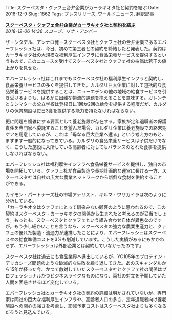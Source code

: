 Title: スクーベスタ・クァフェ合弁企業がカーラキオタ社と契約を結ぶ
Date: 2018-12-9
Slug: 1862
Tags: プレスリリース, ワールドニュース, 翻訳記事

<p class="lead"><strong><a href="https://community.eveonline.com/news/news-channels/world-news/suvee-quafe-joint-venture-secures-outside-contract-with-kaalakiota/">スクーベスタ・クァフェ合弁企業がカーラキオタ社と契約を結ぶ</a></strong><br/>
<em>2018-12-06 14:36 スコープ、リナ・アンバー</em></p>
<p>ザ・シタデル、アンナロ発－スクーベスタ社とクァフェ社の合弁企業であるエバーフレッシュ社は、今日、初めて第三者との契約を締結したと発表した。契約はカーラキオタ社の大規模な福利厚生インフラに食品栄養サービスを提供するというもので、このニュースを受けてスクーベスタ社とクァフェ社の株価は若干の値上がりを見せた。</p>
<p>エバーフレッシュ社はこれまでもスクーベスタ社の福利厚生インフラと契約し、食品栄養サービスの多くを提供してきた。カルダリ巨大企業に対して包括的な食品栄養サービスを提供することは、ニューエデンの他の地域の給食サービスを引き受けるよりも、はるかに困難な物流的課題を抱えることを意味する。ガレンテとミンマターの公立学校は登校日に1回か2回の給食を提供する程度だが、カルダリの保育施設は毎日3食を提供する能力を持たなければならない。</p>
<p>更に問題を複雑にする要素として養老施設が存在する。家族が定年退職者の保護責任を専門家へ委託することを望んだ場合、カルダリ企業は養老施設での終末期ケアを用意しているが、これは「母なる巨大企業へ還る」という考え方のもと、ますます一般的になってきている。カルダリの食品栄養サービスは子供だけでなく、こうした施設に入所している高齢者に対してもバランスのとれた食事を提供しなければならない。</p>
<p>エバーフレッシュ社は福利厚生インフラへ食品栄養サービスを提供し、独自の市場を開拓している。クァフェ社が食品製造や長期計画的な運営に長ける一方、スクーベスタ社は自社の広大な農業ネットワークから新鮮な食材を供給することができる。</p>
<p>カイモン・パートナーズ社の市場アナリスト、キルマ・ワサカイラは次のように分析している。<br/>
「カーラキオタはクァフェにとって馴染みない顧客のように思われるので、この契約はスクーベスタ・カーラキオタの関係から生まれたと考えるのが妥当でしょう。もっとも、スクーベスタとクァフェという組み合わせ自体が異色なのですが。もう少し細かいことを言うなら、スクーベスタの強力な農業生産力と、クァフェの優れた製造・流通力が連携したことにより、エバーフレッシュはスクーベスタの給食準備コストを3%も削減しています。こうした実績があるにもかかわらず、エバーフレッシュは外部企業とは契約していなかったのです」</p>
<p>スクーベスタ社は過去にも食品業界へ進出しているが、YC105年のプロテイン・デリカシーズ問題のような破滅的な失敗を繰り返してきた。あのスキャンダルから15年が経った今、かつて敵対していたスクーベスタ社とクァフェ社の関係はプロフェッショナルかつビジネスライクなものになり、両社の対立を予期していた人間を困惑させるほど変化している。</p>
<p>エバーフレッシュ社とカーラキオタ社の契約の詳細は明かされていないが、専門家は同社の巨大な福利厚生インフラや、高齢者人口の多さ、定年退職者向け養老施設への関心の強さを考慮し、節減予定コストはスクーベスタ社よりも多くなるだろうと見込んでいる。</p>

